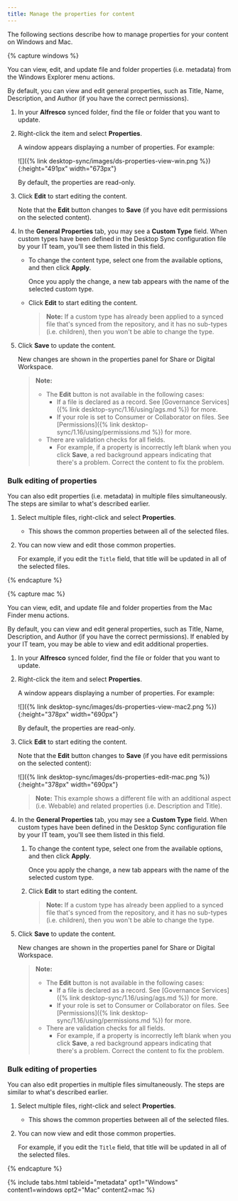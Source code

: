 ```yaml
---
title: Manage the properties for content
---
```


The following sections describe how to manage properties for your content on Windows and Mac.

{% capture windows %}

You can view, edit, and update file and folder properties (i.e. metadata) from the Windows Explorer menu actions.

By default, you can view and edit general properties, such as Title, Name, Description, and Author (if you have the correct permissions).

1. In your **Alfresco** synced folder, find the file or folder that you want to update.

2. Right-click the item and select **Properties**.

    A window appears displaying a number of properties. For example:

    ![]({% link desktop-sync/images/ds-properties-view-win.png %}){:height="491px" width="673px"}

    By default, the properties are read-only.

3. Click **Edit** to start editing the content.

    Note that the **Edit** button changes to **Save** (if you have edit permissions on the selected content).

4. In the **General Properties** tab, you may see a **Custom Type** field. When custom types have been defined in the Desktop Sync configuration file by your IT team, you'll see them listed in this field.

    * To change the content type, select one from the available options, and then click **Apply**.

        Once you apply the change, a new tab appears with the name of the selected custom type.

    * Click **Edit** to start editing the content.

        > **Note:** If a custom type has already been applied to a synced file that's synced from the repository, and it has no sub-types (i.e. children), then you won't be able to change the type.

5. Click **Save** to update the content.

    New changes are shown in the properties panel for Share or Digital Workspace.

    >**Note:**
    >
    >* The **Edit** button is not available in the following cases:
    >    * If a file is declared as a record. See [Governance Services]({% link desktop-sync/1.16/using/ags.md %}) for more.
    >    * If your role is set to Consumer or Collaborator on files. See [Permissions]({% link desktop-sync/1.16/using/permissions.md %}) for more.
    >* There are validation checks for all fields.
    >    * For example, if a property is incorrectly left blank when you click **Save**, a red background appears indicating that there's a problem. Correct the content to fix the problem.

### Bulk editing of properties

You can also edit properties (i.e. metadata) in multiple files simultaneously. The steps are similar to what's described earlier.

1. Select multiple files, right-click and select **Properties**.
   * This shows the common properties between all of the selected files.
2. You can now view and edit those common properties.

   For example, if you edit the `Title` field, that title will be updated in all of the selected files.

{% endcapture %}

{% capture mac %}

You can view, edit, and update file and folder properties from the Mac Finder menu actions.

By default, you can view and edit general properties, such as Title, Name, Description, and Author (if you have the correct permissions). If enabled by your IT team, you may be able to view and edit additional properties.

1. In your **Alfresco** synced folder, find the file or folder that you want to update.

2. Right-click the item and select **Properties**.

    A window appears displaying a number of properties. For example:

    ![]({% link desktop-sync/images/ds-properties-view-mac2.png %}){:height="378px" width="690px"}

    By default, the properties are read-only.

3. Click **Edit** to start editing the content.

    Note that the **Edit** button changes to **Save** (if you have edit permissions on the selected content):

    ![]({% link desktop-sync/images/ds-properties-edit-mac.png %}){:height="378px" width="690px"}

    > **Note:** This example shows a different file with an additional aspect (i.e. Webable) and related properties (i.e. Description and Title).

4. In the **General Properties** tab, you may see a **Custom Type** field. When custom types have been defined in the Desktop Sync configuration file by your IT team, you'll see them listed in this field.

    1. To change the content type, select one from the available options, and then click **Apply**.

        Once you apply the change, a new tab appears with the name of the selected custom type.

    2. Click **Edit** to start editing the content.

        > **Note:** If a custom type has already been applied to a synced file that's synced from the repository, and it has no sub-types (i.e. children), then you won't be able to change the type.

5. Click **Save** to update the content.

    New changes are shown in the properties panel for Share or Digital Workspace.

    >**Note:**
    >
    >* The **Edit** button is not available in the following cases:
    >    * If a file is declared as a record. See [Governance Services]({% link desktop-sync/1.16/using/ags.md %}) for more.
    >    * If your role is set to Consumer or Collaborator on files. See [Permissions]({% link desktop-sync/1.16/using/permissions.md %}) for more.
    >* There are validation checks for all fields.
    >    * For example, if a property is incorrectly left blank when you click **Save**, a red background appears indicating that there's a problem. Correct the content to fix the problem.

### Bulk editing of properties

You can also edit properties in multiple files simultaneously. The steps are similar to what's described earlier.

1. Select multiple files, right-click and select **Properties**.
   * This shows the common properties between all of the selected files.
2. You can now view and edit those common properties.

   For example, if you edit the `Title` field, that title will be updated in all of the selected files.

{% endcapture %}

{% include tabs.html tableid="metadata" opt1="Windows" content1=windows opt2="Mac" content2=mac %}
